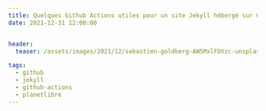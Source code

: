 ```yaml
---
title: Quelques Github Actions utiles pour un site Jekyll hébergé sur Github pages
date: 2021-12-31 12:00:00


header:
  teaser: /assets/images/2021/12/sebastien-goldberg-AW5MxlFDVzc-unsplash.jpg 

tags:
  - github
  - jekyll
  - github-actions
  - planetlibre
---
```


